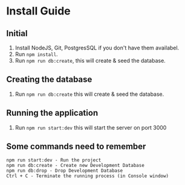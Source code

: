 # Install Guide

## Initial

1. Install NodeJS, Git, PostgresSQL if you don't have them availabel.
2. Run `npm install`.
3. Run `npm run db:create`, this will create & seed the database.


## Creating the database

1. Run `npm run db:create` this will create & seed the database.

## Running the application

1. Run `npm run start:dev` this will start the server on port 3000

## Some commands need to remember

```
npm run start:dev - Run the project
npm run db:create - Create new Development Database
npm run db:drop - Drop Development Database
Ctrl + C - Terminate the running process (in Console window)
```
